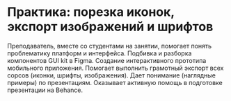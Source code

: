 # Практика: порезка иконок, экспорт изображений и шрифтов

Преподаватель, вместе со студентами на занятии, помогает понять проблематику платформ и интерфейса. 
Подбивка и разборка компонентов GUI kit в Figma. Создание интерактивного прототипа мобильного приложения. 
Помогает выполнить грамотный экспорт всех сорсов (иконки, шрифты, изображения).
Дает понимание (наглядные примеры) по презентациям. Оказывает активную помощь в подготовке презентации на Behance.
